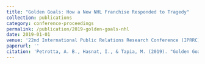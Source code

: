 ```yaml
---
title: "Golden Goals: How a New NHL Franchise Responded to Tragedy"
collection: publications
category: conference-proceedings
permalink: /publication/2019-golden-goals-nhl
date: 2019-01-01
venue: '22nd International Public Relations Research Conference (IPRRC)'
paperurl: ''
citation: 'Petrotta, A. B., Hasnat, I., & Tapia, M. (2019). "Golden Goals: How a New NHL Franchise Responded to Tragedy." Proceedings from the 22nd International Public Relations Research Conference, FL: Orlando, pp. 376-378.'
---
```

